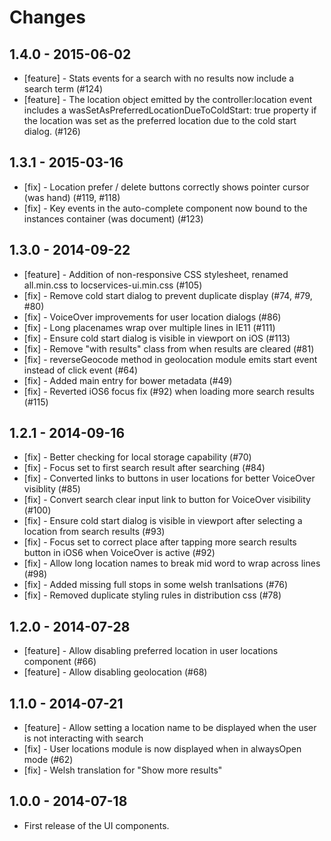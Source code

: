 Changes
=======

1.4.0 - 2015-06-02
------------------

* [feature] - Stats events for a search with no results now include a search term (#124)
* [feature] - The location object emitted by the controller:location event includes a wasSetAsPreferredLocationDueToColdStart: true property if the location was set as the preferred location due to the cold start dialog. (#126)

1.3.1 - 2015-03-16
------------------

* [fix] - Location prefer / delete buttons correctly shows pointer cursor (was hand) (#119, #118)
* [fix] - Key events in the auto-complete component now bound to the instances container (was document) (#123)

1.3.0 - 2014-09-22
------------------

* [feature] - Addition of non-responsive CSS stylesheet, renamed all.min.css to locservices-ui.min.css (#105)
* [fix] - Remove cold start dialog to prevent duplicate display (#74, #79, #80)
* [fix] - VoiceOver improvements for user location dialogs (#86)
* [fix] - Long placenames wrap over multiple lines in IE11 (#111)
* [fix] - Ensure cold start dialog is visible in viewport on iOS (#113)
* [fix] - Remove "with results" class from when results are cleared (#81)
* [fix] - reverseGeocode method in geolocation module  emits start event instead of click event (#64)
* [fix] - Added main entry for bower metadata (#49)
* [fix] - Reverted iOS6 focus fix (#92) when loading more search results (#115)  


1.2.1 - 2014-09-16
------------------

* [fix] - Better checking for local storage capability (#70)
* [fix] - Focus set to first search result after searching (#84)
* [fix] - Converted links to buttons in user locations for better VoiceOver visiblity (#85)
* [fix] - Convert search clear input link to button for VoiceOver visibility (#100)
* [fix] - Ensure cold start dialog is visible in viewport after selecting a location from search results (#93)
* [fix] - Focus set to correct place after tapping more search results button in iOS6 when VoiceOver is active (#92) 
* [fix] - Allow long location names to break mid word to wrap across lines (#98)
* [fix] - Added missing full stops in some welsh tranlsations (#76)
* [fix] - Removed duplicate styling rules in distribution css (#78)


1.2.0 - 2014-07-28
------------------

* [feature] - Allow disabling preferred location in user locations component (#66)
* [feature] - Allow disabling geolocation (#68)


1.1.0 - 2014-07-21
------------------

* [feature] - Allow setting a location name to be displayed when the user is not interacting with search   
* [fix] - User locations module is now displayed when in alwaysOpen mode (#62)
* [fix] - Welsh translation for "Show more results"


1.0.0 - 2014-07-18
------------------

* First release of the UI components.
